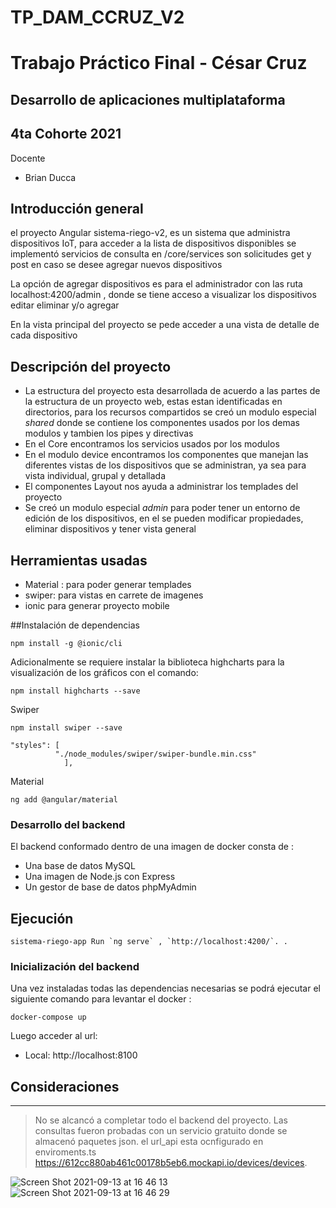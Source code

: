 
# TP_DAM_CCRUZ_V2
# Trabajo Práctico Final - César Cruz
## Desarrollo de aplicaciones multiplataforma
## 4ta Cohorte 2021


Docente 

* Brian Ducca


## Introducción general

el proyecto Angular sistema-riego-v2, es un sistema que administra dispositivos IoT, para acceder a la lista de dispositivos disponibles se implementó servicios
de consulta en /core/services son solicitudes get y post en caso se desee agregar nuevos dispositivos

La opción de agregar dispositivos es para el administrador con las ruta localhost:4200/admin , donde se tiene acceso a visualizar los dispositivos editar eliminar y/o agregar

En la vista principal del proyecto se pede acceder a una vista de detalle de cada dispositivo
 
## Descripción del proyecto

* La estructura del proyecto esta desarrollada de acuerdo a las partes de la estructura de un proyecto web, estas estan identificadas en directorios,
para los recursos compartidos se creó un modulo especial *shared* donde se contiene los componentes usados por los demas modulos y tambien los pipes y directivas
* En el Core encontramos los servicios usados por los modulos
* En el modulo device encontramos los componentes que manejan las diferentes vistas de los dispositivos que se administran, ya sea para vista individual, grupal y detallada
* El componentes Layout nos ayuda a administrar los templades del proyecto
* Se creó un modulo especial *admin* para poder tener un entorno de edición de los dispositivos, en el se pueden modificar propiedades, eliminar dispositivos y tener vista general

## Herramientas usadas
* Material : para poder generar templades 
* swiper: para vistas en carrete de imagenes
* ionic para generar proyecto mobile

##Instalación de dependencias

```
npm install -g @ionic/cli
```

Adicionalmente se requiere instalar la biblioteca highcharts para la visualización de los gráficos con el comando:

```
npm install highcharts --save
```
Swiper
```
npm install swiper --save
```
```
"styles": [
          "./node_modules/swiper/swiper-bundle.min.css"
            ],
```
Material

```
ng add @angular/material
```



### Desarrollo del backend

El backend conformado dentro de una imagen de docker consta de :

* Una base de datos MySQL
* Una imagen de Node.js con Express
* Un gestor de base de datos phpMyAdmin



## Ejecución
```
sistema-riego-app Run `ng serve` , `http://localhost:4200/`. .
```
### Inicialización del backend

Una vez instaladas todas las dependencias necesarias se podrá ejecutar el siguiente comando para levantar el docker :

```
docker-compose up
```
 
Luego acceder al url:
 
* Local: http://localhost:8100

## Consideraciones
***
> No se alcancó a completar todo el backend del proyecto.
> Las consultas fueron probadas con un servicio gratuito donde se almacenó paquetes json.
> el url_api esta ocnfigurado en enviroments.ts 
> https://612cc880ab461c00178b5eb6.mockapi.io/devices/devices.

![Screen Shot 2021-09-13 at 16 46 13](https://user-images.githubusercontent.com/70829024/133178236-07f5ccbe-ecfc-483a-9ebf-7c4c16701620.png)
![Screen Shot 2021-09-13 at 16 46 29](https://user-images.githubusercontent.com/70829024/133178249-85090af7-5f61-4dfc-ad78-db866305d097.png)
